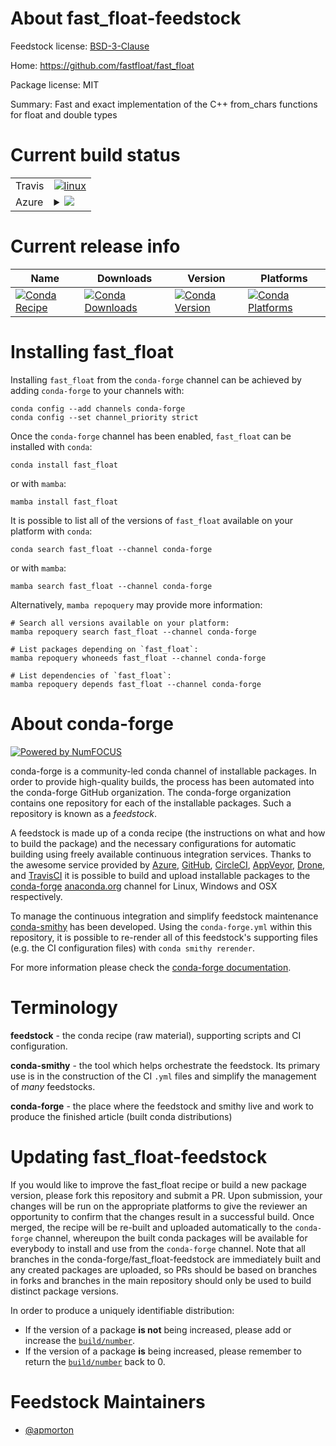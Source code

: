 About fast_float-feedstock
==========================

Feedstock license: [BSD-3-Clause](https://github.com/conda-forge/fast_float-feedstock/blob/main/LICENSE.txt)

Home: https://github.com/fastfloat/fast_float

Package license: MIT

Summary: Fast and exact implementation of the C++ from_chars functions for float and double types

Current build status
====================


<table><tr>
    <td>Travis</td>
    <td>
      <a href="https://app.travis-ci.com/conda-forge/fast_float-feedstock">
        <img alt="linux" src="https://img.shields.io/travis/com/conda-forge/fast_float-feedstock/main.svg?label=Linux">
      </a>
    </td>
  </tr>
    
  <tr>
    <td>Azure</td>
    <td>
      <details>
        <summary>
          <a href="https://dev.azure.com/conda-forge/feedstock-builds/_build/latest?definitionId=19347&branchName=main">
            <img src="https://dev.azure.com/conda-forge/feedstock-builds/_apis/build/status/fast_float-feedstock?branchName=main">
          </a>
        </summary>
        <table>
          <thead><tr><th>Variant</th><th>Status</th></tr></thead>
          <tbody><tr>
              <td>linux_64</td>
              <td>
                <a href="https://dev.azure.com/conda-forge/feedstock-builds/_build/latest?definitionId=19347&branchName=main">
                  <img src="https://dev.azure.com/conda-forge/feedstock-builds/_apis/build/status/fast_float-feedstock?branchName=main&jobName=linux&configuration=linux%20linux_64_" alt="variant">
                </a>
              </td>
            </tr><tr>
              <td>linux_aarch64</td>
              <td>
                <a href="https://dev.azure.com/conda-forge/feedstock-builds/_build/latest?definitionId=19347&branchName=main">
                  <img src="https://dev.azure.com/conda-forge/feedstock-builds/_apis/build/status/fast_float-feedstock?branchName=main&jobName=linux&configuration=linux%20linux_aarch64_" alt="variant">
                </a>
              </td>
            </tr><tr>
              <td>linux_ppc64le</td>
              <td>
                <a href="https://dev.azure.com/conda-forge/feedstock-builds/_build/latest?definitionId=19347&branchName=main">
                  <img src="https://dev.azure.com/conda-forge/feedstock-builds/_apis/build/status/fast_float-feedstock?branchName=main&jobName=linux&configuration=linux%20linux_ppc64le_" alt="variant">
                </a>
              </td>
            </tr><tr>
              <td>osx_64</td>
              <td>
                <a href="https://dev.azure.com/conda-forge/feedstock-builds/_build/latest?definitionId=19347&branchName=main">
                  <img src="https://dev.azure.com/conda-forge/feedstock-builds/_apis/build/status/fast_float-feedstock?branchName=main&jobName=osx&configuration=osx%20osx_64_" alt="variant">
                </a>
              </td>
            </tr><tr>
              <td>osx_arm64</td>
              <td>
                <a href="https://dev.azure.com/conda-forge/feedstock-builds/_build/latest?definitionId=19347&branchName=main">
                  <img src="https://dev.azure.com/conda-forge/feedstock-builds/_apis/build/status/fast_float-feedstock?branchName=main&jobName=osx&configuration=osx%20osx_arm64_" alt="variant">
                </a>
              </td>
            </tr><tr>
              <td>win_64</td>
              <td>
                <a href="https://dev.azure.com/conda-forge/feedstock-builds/_build/latest?definitionId=19347&branchName=main">
                  <img src="https://dev.azure.com/conda-forge/feedstock-builds/_apis/build/status/fast_float-feedstock?branchName=main&jobName=win&configuration=win%20win_64_" alt="variant">
                </a>
              </td>
            </tr>
          </tbody>
        </table>
      </details>
    </td>
  </tr>
</table>

Current release info
====================

| Name | Downloads | Version | Platforms |
| --- | --- | --- | --- |
| [![Conda Recipe](https://img.shields.io/badge/recipe-fast_float-green.svg)](https://anaconda.org/conda-forge/fast_float) | [![Conda Downloads](https://img.shields.io/conda/dn/conda-forge/fast_float.svg)](https://anaconda.org/conda-forge/fast_float) | [![Conda Version](https://img.shields.io/conda/vn/conda-forge/fast_float.svg)](https://anaconda.org/conda-forge/fast_float) | [![Conda Platforms](https://img.shields.io/conda/pn/conda-forge/fast_float.svg)](https://anaconda.org/conda-forge/fast_float) |

Installing fast_float
=====================

Installing `fast_float` from the `conda-forge` channel can be achieved by adding `conda-forge` to your channels with:

```
conda config --add channels conda-forge
conda config --set channel_priority strict
```

Once the `conda-forge` channel has been enabled, `fast_float` can be installed with `conda`:

```
conda install fast_float
```

or with `mamba`:

```
mamba install fast_float
```

It is possible to list all of the versions of `fast_float` available on your platform with `conda`:

```
conda search fast_float --channel conda-forge
```

or with `mamba`:

```
mamba search fast_float --channel conda-forge
```

Alternatively, `mamba repoquery` may provide more information:

```
# Search all versions available on your platform:
mamba repoquery search fast_float --channel conda-forge

# List packages depending on `fast_float`:
mamba repoquery whoneeds fast_float --channel conda-forge

# List dependencies of `fast_float`:
mamba repoquery depends fast_float --channel conda-forge
```


About conda-forge
=================

[![Powered by
NumFOCUS](https://img.shields.io/badge/powered%20by-NumFOCUS-orange.svg?style=flat&colorA=E1523D&colorB=007D8A)](https://numfocus.org)

conda-forge is a community-led conda channel of installable packages.
In order to provide high-quality builds, the process has been automated into the
conda-forge GitHub organization. The conda-forge organization contains one repository
for each of the installable packages. Such a repository is known as a *feedstock*.

A feedstock is made up of a conda recipe (the instructions on what and how to build
the package) and the necessary configurations for automatic building using freely
available continuous integration services. Thanks to the awesome service provided by
[Azure](https://azure.microsoft.com/en-us/services/devops/), [GitHub](https://github.com/),
[CircleCI](https://circleci.com/), [AppVeyor](https://www.appveyor.com/),
[Drone](https://cloud.drone.io/welcome), and [TravisCI](https://travis-ci.com/)
it is possible to build and upload installable packages to the
[conda-forge](https://anaconda.org/conda-forge) [anaconda.org](https://anaconda.org/)
channel for Linux, Windows and OSX respectively.

To manage the continuous integration and simplify feedstock maintenance
[conda-smithy](https://github.com/conda-forge/conda-smithy) has been developed.
Using the ``conda-forge.yml`` within this repository, it is possible to re-render all of
this feedstock's supporting files (e.g. the CI configuration files) with ``conda smithy rerender``.

For more information please check the [conda-forge documentation](https://conda-forge.org/docs/).

Terminology
===========

**feedstock** - the conda recipe (raw material), supporting scripts and CI configuration.

**conda-smithy** - the tool which helps orchestrate the feedstock.
                   Its primary use is in the construction of the CI ``.yml`` files
                   and simplify the management of *many* feedstocks.

**conda-forge** - the place where the feedstock and smithy live and work to
                  produce the finished article (built conda distributions)


Updating fast_float-feedstock
=============================

If you would like to improve the fast_float recipe or build a new
package version, please fork this repository and submit a PR. Upon submission,
your changes will be run on the appropriate platforms to give the reviewer an
opportunity to confirm that the changes result in a successful build. Once
merged, the recipe will be re-built and uploaded automatically to the
`conda-forge` channel, whereupon the built conda packages will be available for
everybody to install and use from the `conda-forge` channel.
Note that all branches in the conda-forge/fast_float-feedstock are
immediately built and any created packages are uploaded, so PRs should be based
on branches in forks and branches in the main repository should only be used to
build distinct package versions.

In order to produce a uniquely identifiable distribution:
 * If the version of a package **is not** being increased, please add or increase
   the [``build/number``](https://docs.conda.io/projects/conda-build/en/latest/resources/define-metadata.html#build-number-and-string).
 * If the version of a package **is** being increased, please remember to return
   the [``build/number``](https://docs.conda.io/projects/conda-build/en/latest/resources/define-metadata.html#build-number-and-string)
   back to 0.

Feedstock Maintainers
=====================

* [@apmorton](https://github.com/apmorton/)

